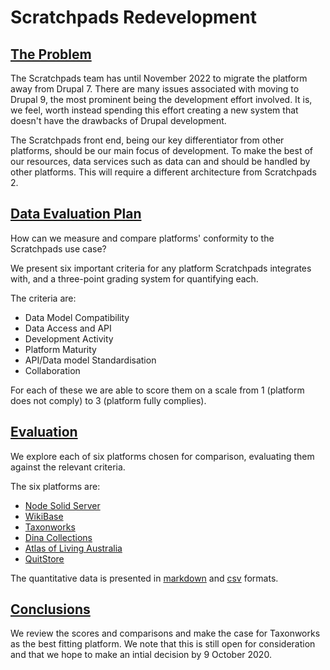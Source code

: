 # Scratchpads Redevelopment

## [The Problem](./docs/redevelopment/1-problem.md)

The Scratchpads team has until November 2022 to migrate the platform away from Drupal 7. There are many issues associated with moving to Drupal 9, the most prominent being the development effort involved. It is, we feel, worth instead spending this effort creating a new system that doesn't have the drawbacks of Drupal development.

The Scratchpads front end, being our key differentiator from other platforms, should be our main focus of development. To make the best of our resources, data services such as data can and should be handled by other platforms. This will require a different architecture from Scratchpads 2.

## [Data Evaluation Plan](./docs/redevelopment/2-data-evaluation-plan.md)

How can we measure and compare platforms' conformity to the Scratchpads use case?

We present six important criteria for any platform Scratchpads integrates with, and a three-point grading system for quantifying each.

The criteria are:

 - Data Model Compatibility
 - Data Access and API
 - Development Activity
 - Platform Maturity
 - API/Data model Standardisation
 - Collaboration

For each of these we are able to score them on a scale from 1 (platform does not comply) to 3 (platform fully complies).

## [Evaluation](./docs/redevelopment/3-evaluation.md)

We explore each of six platforms chosen for comparison, evaluating them against the relevant criteria.

The six platforms are:
-   [Node Solid Server](https://github.com/solid/node-solid-server/)
-   [WikiBase](https://www.wikiba.se/)
-   [Taxonworks](https://github.com/SpeciesFileGroup/taxonworks)
-   [Dina Collections](https://dina-demo-docs.nrm.se/docs/)
-   [Atlas of Living Australia](https://github.com/AtlasOfLivingAustralia/ala-install#setup-the-living-atlas-demo)
-   [QuitStore](https://github.com/AKSW/QuitStore)

The quantitative data is presented in [markdown](./4-data.md) and [csv](./4-data.csv) formats.

## [Conclusions](./docs/redevelopment/5-conclusions.md)

We review the scores and comparisons and make the case for Taxonworks as the best fitting platform.
We note that this is still open for consideration and that we hope to make an intial decision by 9 October 2020.
